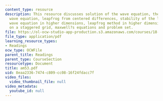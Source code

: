 ```yaml
---
content_type: resource
description: This resource discusses solution of the wave equation, the semidiscrete
  wave equation, leapfrog from centered differences, stability of the leapfrog method,
  wave equation in higher dimensions, leapfrog method in higher dimensions, leapfrog
  on a staggered grid, maxwell?s equations and problem set.
file: https://ol-ocw-studio-app-production.s3.amazonaws.com/courses/18-086-mathematical-methods-for-engineers-ii-spring-2006/8eaa23367474c809cc0816f24fdacc7f_am53.pdf
file_type: application/pdf
learning_resource_types:
- Readings
ocw_type: OCWFile
parent_title: Readings
parent_type: CourseSection
resourcetype: Document
title: am53.pdf
uid: 8eaa2336-7474-c809-cc08-16f24fdacc7f
video_files:
  video_thumbnail_file: null
video_metadata:
  youtube_id: null
---
```

